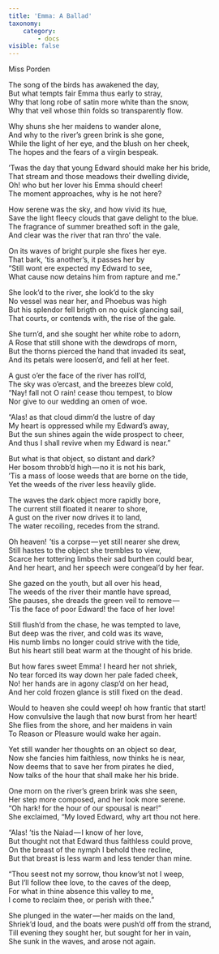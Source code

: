 ```yaml
---
title: 'Emma: A Ballad'
taxonomy:
    category:
        - docs
visible: false
---
```


<div class="author">Miss Porden</div>

The song of the birds has awakened the day,  
But what tempts fair Emma thus early to stray,  
Why that long robe of satin more white than the snow,  
Why that veil whose thin folds so transparently flow.

Why shuns she her maidens to wander alone,  
And why to the river’s green brink is she gone,  
While the light of her eye, and the blush on her cheek,  
The hopes and the fears of a virgin bespeak.

’Twas the day that young Edward should make her his bride,  
That stream and those meadows their dwelling divide,  
Oh! who but her lover his Emma should cheer!  
The moment approaches, why is he not here?  

How serene was the sky, and how vivid its hue,  
Save the light fleecy clouds that gave delight to the blue.  
The fragrance of summer breathed soft in the gale,  
And clear was the river that ran thro’ the vale.  

On its waves of bright purple she fixes her eye.  
That bark, ’tis another’s, it passes her by  
“Still wont ere expected my Edward to see,  
What cause now detains him from rapture and me.”  

She look’d to the river, she look’d to the sky  
No vessel was near her, and Phoebus was high  
But his splendor fell brigth on no quick glancing sail,  
That courts, or contends with, the rise of the gale.

She turn’d, and she sought her white robe to adorn,  
A Rose that still shone with the dewdrops of morn,  
But the thorns pierced the hand that invaded its seat,  
And its petals were loosen’d, and fell at her feet.

A gust o’er the face of the river has roll’d,  
The sky was o’ercast, and the breezes blew cold,  
“Nay! fall not O rain! cease thou tempest, to blow  
Nor give to our wedding an omen of woe.  

“Alas! as that cloud dimm’d the lustre of day  
My heart is oppressed while my Edward’s away,  
But the sun shines again the wide prospect to cheer,  
And thus I shall revive when my Edward is near.”  

But what is that object, so distant and dark?  
Her bosom throbb’d high — no it is not his bark,  
’Tis a mass of loose weeds that are borne on the tide,  
Yet the weeds of the river less heavily glide.  

The waves the dark object more rapidly bore,  
The current still floated it nearer to shore,  
A gust on the river now drives it to land,  
The water recoiling, recedes from the strand.  

Oh heaven!  ’tis a corpse — yet still nearer she drew,  
Still hastes to the object she trembles to view,  
Scarce her tottering limbs their sad burthen could bear,  
And her heart, and her speech were congeal’d by her fear.

She gazed on the youth, but all over his head,  
The weeds of the river their mantle have spread,  
She pauses, she dreads the green veil to remove —   
’Tis the face of poor Edward! the face of her love!  

Still flush’d from the chase, he was tempted to lave,  
But deep was the river, and cold was its wave,  
His numb limbs no longer could strive with the tide,  
But his heart still beat warm at the thought of his bride.  

But how fares sweet Emma! I heard her not shriek,  
No tear forced its way down her pale faded cheek,  
No! her hands are in agony clasp’d on her head,  
And her cold frozen glance is still fixed on the dead.

Would to heaven she could weep! oh how frantic that start!  
How convulsive the laugh that now burst from her heart!  
She flies from the shore, and her maidens in vain  
To Reason or Pleasure would wake her again.

Yet still wander her thoughts on an object so dear,  
Now she fancies him faithless, now thinks he is near,  
Now deems that to save her from pirates he died,  
Now talks of the hour that shall make her his bride.

One morn on the river’s green brink was she seen,  
Her step more composed, and her look more serene.  
“Oh hark! for the hour of our spousal is near!”  
She exclaimed, “My loved Edward, why art thou not here.

“Alas! ’tis the Naiad — I know of her love,  
But thought not that Edward thus faithless could prove,  
On the breast of the nymph I behold thee recline,  
But that breast is less warm and less tender than mine.

“Thou seest not my sorrow, thou know’st not I weep,  
But I’ll follow thee love, to the caves of the deep,  
For what in thine absence this valley to me,  
I come to reclaim thee, or perish with thee.”  

She plunged in the water — her maids on the land,  
Shriek’d loud, and the boats were push’d off from the strand,  
Till evening they sought her, but sought for her in vain,  
She sunk in the waves, and arose not again.